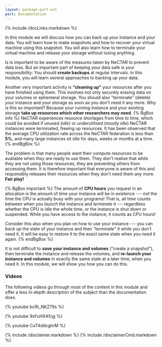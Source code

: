 ```yaml
---
layout: package-part-ext
part: Documentation
---
```

{% include /docLinks.markdown %}

In this module we will discuss how you can back up your instance and your data. You will learn how to make snapshots and how to recover your virtual machine using this snapshot. You will also learn how to terminate your virtual machine and release your storage without losing anything.


Is is important to be aware of the measures taken by NeCTAR to prevent data loss. But an important part of keeping your data safe is your responsibility: You should **create backups** at regular intervals. In this module, you will learn several approaches to backing up your data.

Another very important activity is **"cleaning up"** your resources after you have finished using them. This involves not only securely erasing data on your volumes or ephemeral storage. You should also "terminate" (delete) your instance and your storage as soon as you don't need it any more. Why is this so important? Because your running instance and your existing storage **take up resources which other researchers may need**. 
{% BgBox info %}
NeCTAR experiences resource shortages from time to time, which could be avoided if unused (*idle*) or underutilised (*mostly idle*) NeCTAR instances were terminated, freeing up resources. It has been observed that the average CPU utilization rate across the NeCTAR federation is less than **5%**, and many large instances sit idle for days, weeks or months at a time.
{% endBgBox %}

The problem is that many people want their compute resources to be available when *they* are ready to use them. They don't realise that while they are not using those resources, they are preventing others from accessing them. It is therefore important that everyone is aware of this and responsibly releases their resources when they don't need them any more. **Fair play!**

{% BgBox important %}
The amount of **CPU hours** you request in an allocation is the amount of time your instance will be in existence --- *not* the time the CPU is actually busy with your programs! That is, all time counts between when you *launch* the instance and *terminate* it --- regardless whether the CPU is idle the whole time, or the instance is shut down or suspended. While you have access to the instance, it counts as CPU hours!

Consider this also when you plan on how to use your instance --- you can *back up* the state of your instance and then *"terminate"* it while you don't need it. It will be easy to restore it to the exact same state when you need it again. 
{% endBgBox %}

It is not difficult to **save your instance and volumes** ("create a snapshot"), then terminate the instance and release the volumes, and **re-launch your instance and volumes** in exactly the same state at a later time, when you need it. In this module, we will show you how you can do this.


### Videos

The following videos go through most of the content in this module and offer a less in-depth description of the subject than the documentation does.

{% youtube bcRt_NKZ79s %}

{% youtube 9sYuHXA1rjg %}

{% youtube CuT4ddcghrM %}






{% include /disclaimer.markdown %}
{% include /disclaimerCmd.markdown %}


